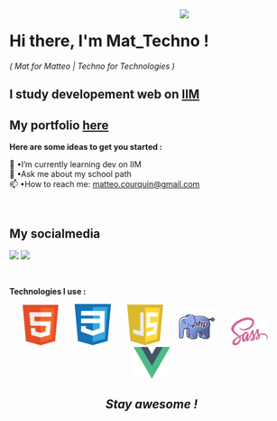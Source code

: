<link rel="stylesheet" type="text/css" media="all" href="style.css" />

<img align="right" width="40%" src="https://www.frenchweb.fr/wp-content/uploads/2016/11/nicolas-hachet-2016.gif" data-canonical-src="https://media.giphy.com/media/cFdHXXm5GhJsc/giphy.gif?cid=ecf05e47yng7ezmnf7at7y8xwpcd3h8eo702fjopjc4tvkxt&amp;rid=giphy.gif&amp;ct=g" style="max-width: 100%;">

# **Hi there, I'm Mat_Techno !** 
*( Mat for Matteo | Techno for Technologies )*

## I study developement web on <a href="https://www.iim.fr/">IIM</a>
## My portfolio <a href="https://portfolio-matteo-courquin.vercel.app/">here</a>


**Here are some ideas to get you started :**

🌱 •I’m currently learning dev on IIM <br>
💬 •Ask me about my school path <br>
📫 •How to reach me: <a href="mailto:matteo.courquin@gmail.com">matteo.courquin@gmail.com</a> <br>

&nbsp;&nbsp;

## My socialmedia

<!-- <a href="#"><img src="https://img.shields.io/badge/Mat_Techno-e1306c?style=for-the-badge&logo=instagram&logoColor=white" /></a> -->
<a href="https://github.com/MatteoCourquin"><img src="https://img.shields.io/badge/Mat_Techno-24292e?style=for-the-badge&logo=github&logoColor=white" /></a>
<a href="https://www.linkedin.com/in/matteo-courquin-6658b0207/"><img src="https://img.shields.io/badge/Matteo_Techno-00A2FF?style=for-the-badge&logo=linkedin&logoColor=white" /></a>

&nbsp;&nbsp;

**Technologies I use :**

<div align="center">  
    <img width="65" height="auto" margin="10px" src="assets/html.png" alt="logo html">
    &nbsp;&nbsp;&nbsp;&nbsp;&nbsp;
    <img width="65" height="auto" margin="10px" src="assets/css.png" alt="logo css">
    &nbsp;&nbsp;&nbsp;&nbsp;&nbsp;
    <img width="65" height="auto" margin="10px" src="assets/javascript.png" alt="logo javascript">
    &nbsp;&nbsp;&nbsp;&nbsp;&nbsp;
    <img width="65" height="auto" margin="10px" src="assets/php.png" alt="logo php">
    &nbsp;&nbsp;&nbsp;&nbsp;&nbsp;
    <img width="65" height="auto" margin="10px" src="assets/sass.png" alt="logo SCSS">
    &nbsp;&nbsp;&nbsp;&nbsp;&nbsp;
    <img width="65" height="auto" margin="10px" src="assets/vue.png" alt="logo vue">
    <!-- &nbsp;&nbsp;&nbsp;&nbsp;&nbsp; -->
    <!-- <img width="65" height="auto" margin="10px" src="assets/react.png" alt="logo react"> -->
</div>

<div class="line"></div>


<div align= "center"> 

## ***Stay awesome !***

</div>
